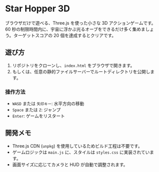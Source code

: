 # Star Hopper 3D

ブラウザだけで遊べる、Three.js を使った小さな 3D アクションゲームです。60 秒の制限時間内に、宇宙に浮かぶ光るオーブをできるだけ多く集めましょう。ターゲットスコアの 20 個を達成するとクリアです。

## 遊び方

1. リポジトリをクローンし、`index.html` をブラウザで開きます。
2. もしくは、任意の静的ファイルサーバーでルートディレクトリを公開します。

### 操作方法

- `WASD` または `矢印キー`: 水平方向の移動
- `Space` または `Z`: ジャンプ
- `Enter`: ゲームをリスタート

## 開発メモ

- Three.js CDN (`unpkg`) を使用しているためビルド工程は不要です。
- ゲームロジックは `main.js` に、スタイルは `styles.css` に実装されています。
- 画面サイズに応じてカメラと HUD が自動で調整されます。
